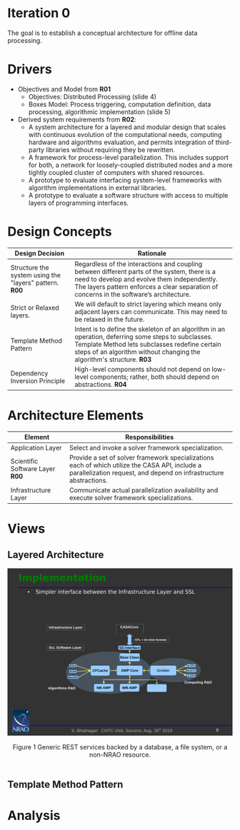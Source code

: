 # Iteration 0
The goal is to establish a conceptual architecture for offline data processing.

# Drivers
* Objectives and Model from **R01**
    * Objectives: Distributed Processing (slide 4)
    * Boxes Model: Process triggering, computation definition, data processing, algorithmic implementation (slide 5)
* Derived system requirements from **R02**:
    * A system architecture for a layered and modular design that scales with continuous evolution of the computational
needs, computing hardware and algorithms evaluation, and permits integration of third-party libraries without requiring
they be rewritten.
    * A framework for process-level parallelization. This includes support for both, a network for loosely-coupled distributed
nodes and a more tightly coupled cluster of computers with shared resources.
    * A prototype to evaluate interfacing system-level frameworks with algorithm implementations in external libraries.
    * A prototype to evaluate a software structure with access to multiple layers of programming interfaces.

# Design Concepts
| Design Decision | Rationale |
| --------------- | --------- |
| Structure the system using the "layers" pattern. **R00** | Regardless of the interactions and coupling between different parts of the system, there is a need to develop and evolve them independently. The layers pattern enforces a clear separation of concerns in the software’s architecture. |
| Strict or Relaxed layers.| We will default to strict layering which means only adjacent layers can communicate. This may need to be relaxed in the future.|
| Template Method Pattern | Intent is to define the skeleton of an algorithm in an operation, deferring some steps to subclasses. Template Method lets subclasses redefine certain steps of an algorithm without changing the algorithm's structure. **R03**|
| Dependency Inversion Principle | High-level components should not depend on low-level components; rather, both should depend on abstractions. **R04** |

# Architecture Elements
| Element     | Responsibilities |
| ----------- | ---------------- |
| Application Layer | Select and invoke a solver framework specialization.|
| Scientific Software Layer **R00** | Provide a set of solver framework specializations each of which utilize the CASA API, include a parallelization request, and depend on infrastructure abstractions.|
| Infrastructure Layer | Communicate actual parallelization availability and execute solver framework specializations.| 

# Views
## Layered Architecture

<p align="center">
  <img src="https://github.com/whiteheaddmark/ngData-Architecture/blob/master/images/ARDGLayers.png?raw=true">
</p>

<div align="center">Figure 1 Generic REST services backed by a database, a file system, or a non-NRAO resource.</div>
</br>

## Template Method Pattern

# Analysis


